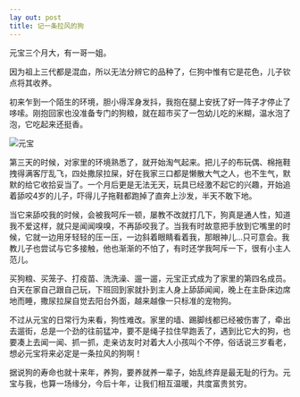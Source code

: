 ```yaml
---
lay out: post
title: 记一条拉风的狗
---
```


元宝三个月大，有一哥一姐。

因为祖上三代都是混血，所以无法分辨它的品种了，仨狗中惟有它是花色，儿子钦点将其收养。

初来乍到一个陌生的环境，胆小得浑身发抖，我抱在腿上安抚了好一阵子才停止了哆嗦。刚抱回家也没准备专门的狗粮，就在超市买了一包幼儿吃的米糊，温水泡了泡，它吃起来还挺香。

![元宝](https://c2.staticflickr.com/6/5591/31721842456_ee45c485c3_o.jpg)

第三天的时候，对家里的环境熟悉了，就开始淘气起来。把儿子的布玩偶、棉拖鞋拽得满客厅乱飞，四处撒尿拉屎，好在我家三口都是懒散大气之人，也不生气，默默的给它收拾妥当了。一个月后更是无法无天，玩具已经激不起它的兴趣，开始追着舔咬4岁的儿子，吓得儿子拖鞋都跑掉了直奔上沙发，半天不敢下地。

当它来舔咬我的时候，会被我呵斥一顿，屡教不改就打几下，狗真是通人性，知道我不爱这样，就只是闻闻嗅嗅，不再舔咬我了。当我有时故意把手放到它嘴里的时候，它就一边用牙轻轻的压一压，一边斜着眼睛看着我，那眼神儿…只可意会。我教儿子也尝试与它多接触，他也渐渐的不怕了，有时还学我呵斥一下，很有小主人范儿。

买狗粮、买笼子、打疫苗、洗洗澡、遛一遛，元宝正式成为了家里的第四名成员。白天在家自己跟自己玩，下班回到家就扑到主人身上舔舔闻闻，晚上在主卧床边席地而睡，撒尿拉屎自觉去阳台外面，越来越像一只标准的宠物狗。

不过从元宝的日常行为来看，狗性难改。家里的墙、踢脚线都已经被伤害了，牵出去遛街，总是一个劲的往前猛冲，要不是绳子拉住早跑丢了，遇到比它大的狗，也要凑上去闻一闻、抓一抓，走亲访友时对着大人小孩叫个不停，俗话说三岁看老，想必元宝将来必定是一条拉风的狗啊！

据说狗的寿命也就十来年，养狗，要养就养一辈子，始乱终弃是最无耻的行为。元宝与我，也算一场缘分，今后十年，让我们相互温暖，共度富贵贫穷。
